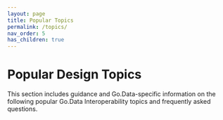 ```yaml
---
layout: page
title: Popular Topics
permalink: /topics/
nav_order: 5
has_children: true
---
```


# Popular Design Topics
This section includes guidance and Go.Data-specific information on the following popular Go.Data Interoperability topics and frequently asked questions. 

